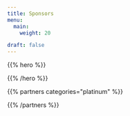 ```yaml
---
title: Sponsors
menu:
  main:
    weight: 20

draft: false
---
```


{{% hero %}}

{{% /hero %}}


<!-- Parteners list -->

{{% partners categories="platinum" %}}

{{% /partners %}}
